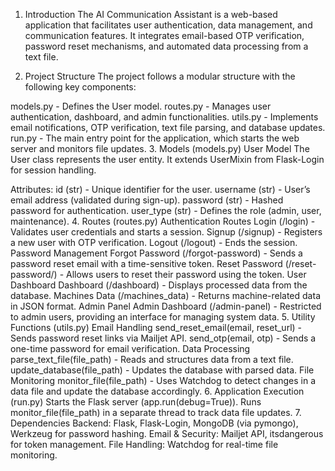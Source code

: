 1. Introduction
The AI Communication Assistant is a web-based application that facilitates user authentication, data management, and communication features. It integrates email-based OTP verification, password reset mechanisms, and automated data processing from a text file.

2. Project Structure
The project follows a modular structure with the following key components:

models.py - Defines the User model.
routes.py - Manages user authentication, dashboard, and admin functionalities.
utils.py - Implements email notifications, OTP verification, text file parsing, and database updates.
run.py - The main entry point for the application, which starts the web server and monitors file updates.
3. Models (models.py)
User Model
The User class represents the user entity. It extends UserMixin from Flask-Login for session handling.

Attributes:
id (str) - Unique identifier for the user.
username (str) - User’s email address (validated during sign-up).
password (str) - Hashed password for authentication.
user_type (str) - Defines the role (admin, user, maintenance).
4. Routes (routes.py)
Authentication Routes
Login (/login) - Validates user credentials and starts a session.
Signup (/signup) - Registers a new user with OTP verification.
Logout (/logout) - Ends the session.
Password Management
Forgot Password (/forgot-password) - Sends a password reset email with a time-sensitive token.
Reset Password (/reset-password/<token>) - Allows users to reset their password using the token.
User Dashboard
Dashboard (/dashboard) - Displays processed data from the database.
Machines Data (/machines_data) - Returns machine-related data in JSON format.
Admin Panel
Admin Dashboard (/admin-panel) - Restricted to admin users, providing an interface for managing system data.
5. Utility Functions (utils.py)
Email Handling
send_reset_email(email, reset_url) - Sends password reset links via Mailjet API.
send_otp(email, otp) - Sends a one-time password for email verification.
Data Processing
parse_text_file(file_path) - Reads and structures data from a text file.
update_database(file_path) - Updates the database with parsed data.
File Monitoring
monitor_file(file_path) - Uses Watchdog to detect changes in a data file and update the database accordingly.
6. Application Execution (run.py)
Starts the Flask server (app.run(debug=True)).
Runs monitor_file(file_path) in a separate thread to track data file updates.
7. Dependencies
Backend: Flask, Flask-Login, MongoDB (via pymongo), Werkzeug for password hashing.
Email & Security: Mailjet API, itsdangerous for token management.
File Handling: Watchdog for real-time file monitoring.
